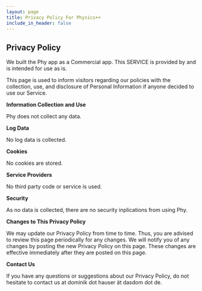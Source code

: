 ```yaml
---
layout: page
title: Privacy Policy For Physics++
include_in_header: false
---
```


## Privacy Policy

We built the Phy app as a Commercial app. This SERVICE is provided by and is intended for use as is.

This page is used to inform visitors regarding our policies with the collection, use, and disclosure of Personal Information if anyone decided to use our Service.

**Information Collection and Use**

Phy does not collect any data.

**Log Data**

No log data is collected.

**Cookies**

No cookies are stored.

**Service Providers**

No third party code or service is used.

**Security**

As no data is collected, there are no security inplications from using Phy.

**Changes to This Privacy Policy**

We may update our Privacy Policy from time to time. Thus, you are advised to review this page periodically for any changes. We will notify you of any changes by posting the new Privacy Policy on this page. These changes are effective immediately after they are posted on this page.

**Contact Us**

If you have any questions or suggestions about our Privacy Policy, do not hesitate to contact us at dominik dot hauser ät dasdom dot de.
